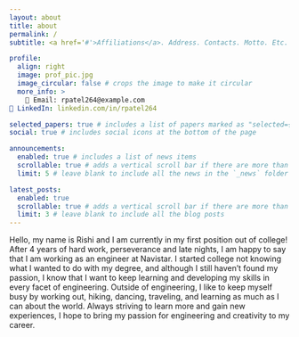 ```yaml
---
layout: about
title: about
permalink: /
subtitle: <a href='#'>Affiliations</a>. Address. Contacts. Motto. Etc.

profile:
  align: right
  image: prof_pic.jpg
  image_circular: false # crops the image to make it circular
  more_info: >
    📧 Email: rpatel264@example.com  
🔗 LinkedIn: linkedin.com/in/rpatel264

selected_papers: true # includes a list of papers marked as "selected={true}"
social: true # includes social icons at the bottom of the page

announcements:
  enabled: true # includes a list of news items
  scrollable: true # adds a vertical scroll bar if there are more than 3 news items
  limit: 5 # leave blank to include all the news in the `_news` folder

latest_posts:
  enabled: true
  scrollable: true # adds a vertical scroll bar if there are more than 3 new posts items
  limit: 3 # leave blank to include all the blog posts
---
```


Hello, my name is Rishi and I am currently in my first position out of college!
  After 4 years of hard work, perseverance and late nights, I am happy to say that I am working as an engineer at Navistar.
  I started college not knowing what I wanted to do with my degree, and although I still haven’t found my passion, I know that I want to keep learning and developing my skills in every facet of engineering.
  Outside of engineering, I like to keep myself busy by working out, hiking, dancing, traveling, and learning as much as I can about the world.
  Always striving to learn more and gain new experiences, I hope to bring my passion for engineering and creativity to my career.


